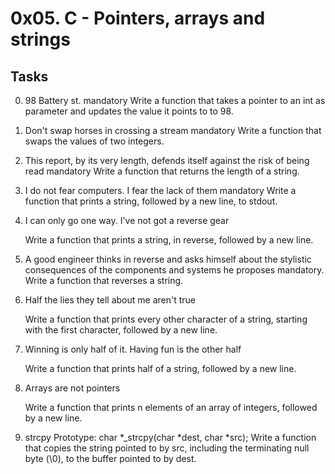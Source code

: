 # 0x05. C - Pointers, arrays and strings

## Tasks

0. 98 Battery st.
   mandatory
   Write a function that takes a pointer to an int as parameter and updates the value it points to to 98.

1. Don't swap horses in crossing a stream
   mandatory
   Write a function that swaps the values of two integers.
2. This report, by its very length, defends itself against the risk of being read
   mandatory
   Write a function that returns the length of a string.

3. I do not fear computers. I fear the lack of them
   mandatory
   Write a function that prints a string, followed by a new line, to stdout.

4. I can only go one way. I've not got a reverse gear

   Write a function that prints a string, in reverse, followed by a new line.

5. A good engineer thinks in reverse and asks himself about the stylistic consequences of the components and systems he proposes mandatory. Write a function that reverses a string.

6. Half the lies they tell about me aren't true

   Write a function that prints every other character of a string, starting with the first character, followed by a new line.

7. Winning is only half of it. Having fun is the other half

   Write a function that prints half of a string, followed by a new line.

8. Arrays are not pointers

   Write a function that prints n elements of an array of integers, followed by a new line.

9. strcpy
   Prototype: char *\_strcpy(char *dest, char \*src);
   Write a function that copies the string pointed to by src, including the terminating null byte (\0), to the buffer pointed to by dest.
